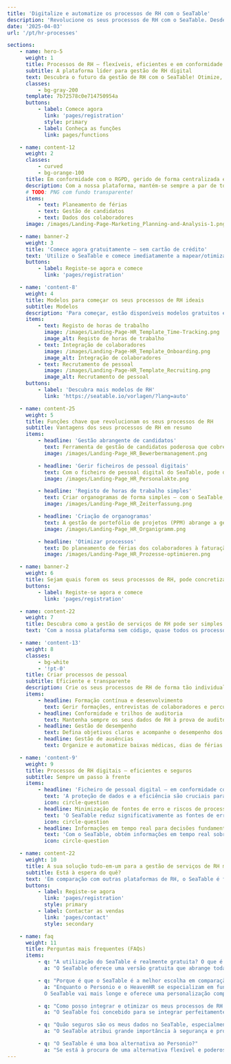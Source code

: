 ```yaml
---
title: 'Digitalize e automatize os processos de RH com o SeaTable'
description: 'Revolucione os seus processos de RH com o SeaTable. Desde a integração ao registo de horas - aumente a eficiência do seu departamento de RH.'
date: '2025-04-03'
url: '/pt/hr-processes'

sections:
    - name: hero-5
      weight: 1
      title: Processos de RH – flexíveis, eficientes e em conformidade com o RGPD!
      subtitle: A plataforma líder para gestão de RH digital
      text: Descubra o futuro da gestão de RH com o SeaTable! Otimize, digitalize e automatize os seus processos de RH. Crie os seus próprios processos, sem qualquer conhecimento de programação!
      classes:
          - bg-gray-200
      template: 7b72578c0e714750954a
      buttons:
          - label: Comece agora
            link: 'pages/registration'
            style: primary
          - label: Conheça as funções
            link: pages/functions

    - name: content-12
      weight: 2
      classes:
          - curved
          - bg-orange-100
      title: Em conformidade com o RGPD, gerido de forma centralizada e eficiente num único local.
      description: Com a nossa plataforma, mantém-se sempre a par de todas as tarefas importantes e poupa tempo valioso.
      # TODO: PNG com fundo transparente!
      items:
          - text: Planeamento de férias
          - text: Gestão de candidatos
          - text: Dados dos colaboradores
      image: /images/Landing-Page-Marketing_Planning-and-Analysis-1.png

    - name: banner-2
      weight: 3
      title: 'Comece agora gratuitamente – sem cartão de crédito'
      text: 'Utilize o SeaTable e comece imediatamente a mapear/otimizar os seus processos de RH – gratuitamente e sem cartão de crédito. Registe-se hoje e descubra a facilidade de utilização da plataforma.'
      buttons:
          - label: Registe-se agora e comece
            link: 'pages/registration'

    - name: 'content-8'
      weight: 4
      title: Modelos para começar os seus processos de RH ideais
      subtitle: Modelos
      description: 'Para começar, estão disponíveis modelos gratuitos especificamente para processos de RH, bem como um curso online gratuito que o guia passo a passo para a sua primeira base própria. Experimente como é fácil levar a gestão dos seus processos de pessoal para o próximo nível com o SeaTable!<br/><br/>**Importe modelos para a sua conta SeaTable com apenas um clique**'
      items:
          - text: Registo de horas de trabalho
            image: /images/Landing-Page-HR_Template_Time-Tracking.png
            image_alt: Registo de horas de trabalho
          - text: Integração de colaboradores
            image: /images/Landing-Page-HR_Template_Onboarding.png
            image_alt: Integração de colaboradores
          - text: Recrutamento de pessoal
            image: /images/Landing-Page-HR_Template_Recruiting.png
            image_alt: Recrutamento de pessoal
      buttons:
          - label: 'Descubra mais modelos de RH'
            link: 'https://seatable.io/vorlagen/?lang=auto'

    - name: content-25
      weight: 5
      title: Funções chave que revolucionam os seus processos de RH
      subtitle: Vantagens dos seus processos de RH em resumo
      items:
          - headline: 'Gestão abrangente de candidatos'
            text: Ferramenta de gestão de candidatos poderosa que cobre todo o processo de recrutamento – desde a receção até à rejeição de uma candidatura. Otimize o seu processo de recrutamento e melhore a experiência do candidato.
            image: /images/Landing-Page_HR_Bewerbermanagement.png

          - headline: 'Gerir ficheiros de pessoal digitais'
            text: Com o ficheiro de pessoal digital do SeaTable, pode digitalizar e guardar os seus ficheiros de pessoal de forma segura. Graças a uma estrutura clara para o ficheiro de pessoal eletrónico e ao cumprimento dos prazos de conservação, mantém-se sempre em conformidade com a lei.
            image: /images/Landing-Page_HR_Personalakte.png

          - headline: 'Registo de horas de trabalho simples'
            text: Criar organogramas de forma simples – com o SeaTable, mantém sempre a estrutura da sua empresa à vista e pode apresentar organogramas de forma rápida e clara.
            image: /images/Landing-Page_HR_Zeiterfassung.png

          - headline: 'Criação de organogramas'
            text: A gestão de portefólio de projetos (PPM) abrange a gestão de todos os projetos de uma organização. A gestão de portefólio de projetos exige muitos dados e requer a avaliação de muitos projetos.
            image: /images/Landing-Page_HR_Organigramm.png

          - headline: 'Otimizar processos'
            text: Do planeamento de férias dos colaboradores à faturação de despesas de viagem, passando por processos complexos de integração e desvinculação – o SeaTable oferece-lhe todas as ferramentas para otimizar os seus processos de RH e minimizar erros.
            image: /images/Landing-Page_HR_Prozesse-optimieren.png

    - name: banner-2
      weight: 6
      title: Sejam quais forem os seus processos de RH, pode concretizá-los com o SeaTable
      buttons:
          - label: Registe-se agora e comece
            link: 'pages/registration'

    - name: content-22
      weight: 7
      title: Descubra como a gestão de serviços de RH pode ser simples!
      text: 'Com a nossa plataforma sem código, quase todos os processos de RH podem ser mapeados na sua aplicação.'

    - name: 'content-13'
      weight: 8
      classes:
          - bg-white
          - '!pt-0'
      title: Criar processos de pessoal
      subtitle: Eficiente e transparente
      description: Crie os seus processos de RH de forma tão individual e flexível quanto necessitar!
      items:
          - headline: Formação contínua e desenvolvimento
            text: Gerir formações, entrevistas de colaboradores e percursos de carreira com modelos e fluxos de trabalho facilmente adaptáveis.
          - headline: Conformidade e trilhos de auditoria
            text: Mantenha sempre os seus dados de RH à prova de auditoria com trilhos de auditoria e fluxos de trabalho em conformidade com o RGPD.
          - headline: Gestão de desempenho
            text: Defina objetivos claros e acompanhe o desempenho dos seus colaboradores com dashboards e relatórios personalizáveis.
          - headline: Gestão de ausências
            text: Organize e automatize baixas médicas, dias de férias e outras ausências com o planeador de férias integrado.

    - name: 'content-9'
      weight: 9
      title: Processos de RH digitais – eficientes e seguros
      subtitle: Sempre um passo à frente
      items:
          - headline: 'Ficheiro de pessoal digital – em conformidade com o RGPD e seguro'
            text: 'A proteção de dados e a eficiência são cruciais para as soluções de RH modernas. O SeaTable oferece-lhe uma solução segura e em conformidade com o RGPD para o seu ficheiro de pessoal digital. Escolha opções de alojamento flexíveis: servidor próprio ou nuvem, dependendo dos seus requisitos de proteção de dados. Digitalize ficheiros de pessoal sem esforço. Implemente prazos de conservação e crie o ficheiro de pessoal eletrónico de forma individual e clara.'
            icon: circle-question
          - headline: Minimização de fontes de erro e riscos de processo
            text: 'O SeaTable reduz significativamente as fontes de erro nos processos de RH. A automatização e a gestão centralizada de documentos reduzem os erros manuais e os riscos causados por entradas incorretas ou informações desatualizadas. O ficheiro de pessoal eletrónico é claro, fácil de gerir e seguro do ponto de vista legal. Ao contrário do Excel e de muitas ferramentas de RH, o SeaTable oferece mais controlo e segurança para dados confidenciais. Decide quem pode ver o quê, protegendo assim contra a utilização indevida.'
            icon: circle-question
          - headline: Informações em tempo real para decisões fundamentadas
            text: 'Com o SeaTable, obtém informações em tempo real sobre todos os dados de RH. Os gestores e as equipas de RH têm sempre acesso a informações atuais para decisões fundamentadas. É possível monitorizar indicadores chave importantes, como a satisfação dos colaboradores, as taxas de assiduidade ou o progresso no processo de integração e desvinculação. Graças à integração e visualização de dados, pode identificar tendências precocemente e tomar medidas preventivas.'
            icon: circle-question

    - name: content-22
      weight: 10
      title: A sua solução tudo-em-um para a gestão de serviços de RH moderna
      subtitle: Está à espera do quê?
      text: 'Em comparação com outras plataformas de RH, o SeaTable é facilmente personalizável e escalável. Com as suas funções robustas, pode criar os seus **processos de RH de forma clara e eficiente**. Utilize, por exemplo, o ficheiro de pessoal digital gratuitamente na versão básica para guardar todos os dados dos colaboradores de forma centralizada e segura e aceder aos mesmos em qualquer altura. Despeça-se dos processos de RH ineficientes e propensos a erros com o SeaTable!'
      buttons:
          - label: Registe-se agora
            link: 'pages/registration'
            style: primary
          - label: Contactar as vendas
            link: 'pages/contact'
            style: secondary

    - name: faq
      weight: 11
      title: Perguntas mais frequentes (FAQs)
      items:
          - q: "A utilização do SeaTable é realmente gratuita? O que é que a versão gratuita inclui?"
            a: "O SeaTable oferece uma versão gratuita que abrange todas as funções básicas de que necessita para otimizar os seus processos de RH. Pode utilizar a plataforma gratuitamente sem ter de fornecer um cartão de crédito. A versão gratuita permite-lhe criar ficheiros pessoais digitais, gerir processos de RH, utilizar sistemas de registo de tempo e muito mais. Também tem acesso a modelos gratuitos especificamente para RH para o ajudar a começar. Se necessitar de funcionalidades avançadas e de mais espaço de armazenamento, pode atualizar para uma das nossas versões premium acessíveis em qualquer altura"

          - q: "Porque é que o SeaTable é a melhor escolha em comparação com o Personio e o HeavenHR?"
            a: "Enquanto o Personio e o HeavenHR se especializam em funções específicas de RH, o SeaTable destaca-se pela sua flexibilidade e capacidade de personalização. O Personio é conhecido pela sua ferramenta de gestão de candidatos de fácil utilização e pela gestão de funções básicas de RH, como o planeamento de férias dos empregados. O HeavenHR pontua com um processo de integração claramente estruturado e um registo eficiente do tempo de trabalho. No entanto, ambas as plataformas têm limitações no que respeita à personalização e à integração nos sistemas existentes.<br><br>            
            O SeaTable vai mais longe e oferece uma personalização completa para que possa conceber e otimizar individualmente os processos de RH, tais como os processos de onboarding e offboarding, o trabalho operacional de RH e os relatórios de despesas de viagem. Com a sua API flexível e inúmeras opções de integração, o SeaTable pode ser perfeitamente integrado nos seus fluxos de trabalho existentes e também oferece um software digital de ficheiros pessoais que é seguro e eficiente. Em comparação com o Personio e o HeavenHR, o SeaTable também oferece mais opções de digitalização dos ficheiros do pessoal para responder às crescentes exigências dos processos de recursos humanos"

          - q: "Como posso integrar e otimizar os meus processos de RH existentes com o SeaTable?"
            a: "O SeaTable foi concebido para se integrar perfeitamente nos seus processos e sistemas de RH existentes. Graças à sua API flexível e às extensas opções de integração, pode facilmente ligar o SeaTable a outras ferramentas e plataformas. Além disso, o SeaTable oferece modelos e fluxos de trabalho personalizáveis que pode utilizar para otimizar os seus processos de RH, tais como a gestão de candidatos, o registo do tempo de trabalho, os processos de integração e desinstalação, o desenvolvimento dos empregados e muito mais. O SeaTable dá-lhe controlo total sobre as suas operações de RH e permite-lhe conceber os seus processos da forma que melhor se adapta à sua organização"

          - q: "Quão seguros são os meus dados no SeaTable, especialmente em termos de GDPR?"
            a: "O SeaTable atribui grande importância à segurança e proteção dos dados. A plataforma é totalmente compatível com o GDPR e oferece opções flexíveis de hospedagem e implantação. Pode executar o SeaTable na nuvem ou nos seus próprios servidores para manter o controlo total sobre os seus dados. Todos os dados são armazenados de forma segura e pode definir períodos de retenção personalizados para o seu ficheiro pessoal digital. Além disso, os controlos de acesso baseados em funções garantem que os seus dados estão sempre protegidos"

          - q: "O SeaTable é uma boa alternativa ao Personio?"
            a: "Se está à procura de uma alternativa flexível e poderosa ao Personio, o SeaTable oferece a solução perfeita. Com a capacidade de personalizar os processos de RH e obter uma visão completa dos seus processos de RH, o SeaTable é adequado tanto para pequenas como para grandes empresas. Quer se trate de sistemas de registo de horas, ficheiros pessoais digitais ou da possibilidade de criar um organigrama - o SeaTable oferece-lhe uma plataforma abrangente para otimizar os seus processos de RH!"
---
```

